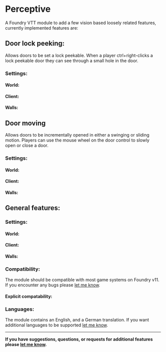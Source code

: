 # Perceptive

 A Foundry VTT module to add a few vision based loosely related features, currently implemented features are:

## Door lock peeking:

Allows doors to be set a lock peekable. When a player ctrl+right-clicks a lock peekable door they can see through a small hole in the door.

### Settings:

#### World:
#### Client:
#### Walls:

## Door moving

Allows doors to be incrementally opened in either a swinging or sliding motion. Players can use the mouse wheel on the door control to slowly open or close a door.

### Settings:

#### World:
#### Client:
#### Walls:

## General features:

### Settings:

#### World:
#### Client:
#### Walls:

### Compatibility:

The module should be compatible with most game systems on Foundry v11. If you encounter any bugs please [let me know](https://github.com/Saibot393/perceptive/issues).

#### Explicit compatability:

### Languages:

The module contains an English, and a German translation. If you want additional languages to be supported [let me know](https://github.com/Saibot393/perceptive/issues).

---

**If you have suggestions, questions, or requests for additional features please [let me know](https://github.com/Saibot393/perceptive/issues).**
